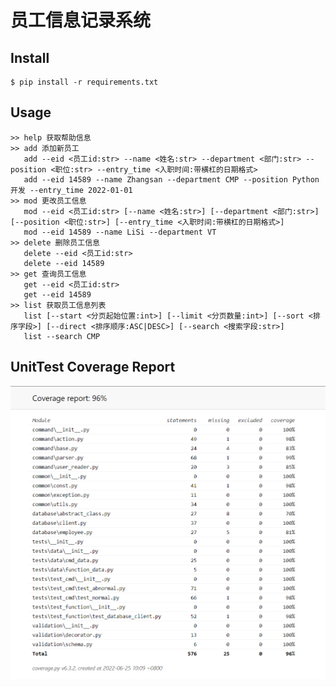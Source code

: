 # 员工信息记录系统

 
## Install
 
```
$ pip install -r requirements.txt
```
 
## Usage
 
```
>> help 获取帮助信息
>> add 添加新员工
   add --eid <员工id:str> --name <姓名:str> --department <部门:str> --position <职位:str> --entry_time <入职时间:带横杠的日期格式>
   add --eid 14589 --name Zhangsan --department CMP --position Python开发 --entry_time 2022-01-01
>> mod 更改员工信息
   mod --eid <员工id:str> [--name <姓名:str>] [--department <部门:str>] [--position <职位:str>] [--entry_time <入职时间:带横杠的日期格式>]
   mod --eid 14589 --name LiSi --department VT
>> delete 删除员工信息
   delete --eid <员工id:str>
   delete --eid 14589
>> get 查询员工信息
   get --eid <员工id:str>
   get --eid 14589
>> list 获取员工信息列表
   list [--start <分页起始位置:int>] [--limit <分页数量:int>] [--sort <排序字段>] [--direct <排序顺序:ASC|DESC>] [--search <搜索字段:str>]
   list --search CMP
```

## UnitTest Coverage Report
![](https://github.com/josephwww/fengyu-plan/blob/master/%E5%8D%95%E6%B5%8B%E8%A6%86%E7%9B%96%E7%8E%87%E6%88%AA%E5%9B%BE.png?raw=true)

